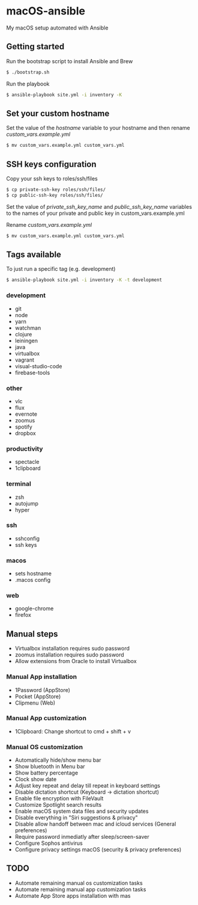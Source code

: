 # macOS-ansible

My macOS setup automated with Ansible

## Getting started

Run the bootstrap script to install Ansible and Brew

```sh
$ ./bootstrap.sh
```

Run the playbook

```sh
$ ansible-playbook site.yml -i inventory -K
```

## Set your custom hostname

Set the value of the *hostname* variable to your hostname and then rename *custom_vars.example.yml*

```sh
$ mv custom_vars.example.yml custom_vars.yml
```

## SSH keys configuration

Copy your ssh keys to roles/ssh/files

```sh
$ cp private-ssh-key roles/ssh/files/
$ cp public-ssh-key roles/ssh/files/
```

Set the value of *private_ssh_key_name* and *public_ssh_key_name* variables to the names of your private and public key in custom_vars.example.yml

Rename *custom_vars.example.yml*

```sh
$ mv custom_vars.example.yml custom_vars.yml
```

## Tags available

To just run a specific tag (e.g. development)

```sh
$ ansible-playbook site.yml -i inventory -K -t development
```

### development
* git
* node
* yarn
* watchman
* clojure
* leiningen
* java
* virtualbox
* vagrant
* visual-studio-code
* firebase-tools

### other
* vlc
* flux
* evernote
* zoomus
* spotify
* dropbox

### productivity
* spectacle
* 1clipboard

### terminal
* zsh
* autojump
* hyper

### ssh
* sshconfig
* ssh keys

### macos
* sets hostname
* .macos config

### web
* google-chrome
* firefox

## Manual steps
* Virtualbox installation requires sudo password
* zoomus installation requires sudo password
* Allow extensions from Oracle to install Virtualbox

### Manual App installation
* 1Password (AppStore)
* Pocket (AppStore)
* Clipmenu (Web)

### Manual App customization
* 1Clipboard: Change shortcut to cmd + shift + v

### Manual OS customization
* Automatically hide/show menu bar
* Show bluetooth in Menu bar
* Show battery percentage
* Clock show date
* Adjust key repeat and delay till repeat in keyboard settings
* Disable dictation shortcut (Keyboard -> dictation shortcut)
* Enable file encryption with FileVault
* Customize Spotlight search results
* Enable macOS system data files and security updates
* Disable everything in "Siri suggestions & privacy"
* Disable allow handoff between mac and icloud services (General preferences)
* Require password inmediatly after sleep/screen-saver
* Configure Sophos antivirus
* Configure privacy settings macOS (security & privacy preferences)

## TODO
* Automate remaining manual os customization tasks
* Automate remaining manual app customization tasks
* Automate App Store apps installation with mas